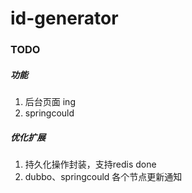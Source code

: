 # id-generator

### TODO
##### 功能
1. 后台页面 ing
2. springcould

##### 优化扩展
1. 持久化操作封装，支持redis done
2. dubbo、springcould 各个节点更新通知